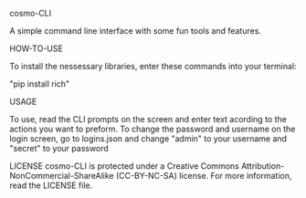 cosmo-CLI

A simple command line interface with some fun tools and features.

HOW-TO-USE

To install the nessessary libraries, enter these commands into your terminal:

"pip install rich"

USAGE 

To use, read the CLI prompts on the screen and enter text acording to the actions you want to preform.
To change the password and username on the login screen, go to logins.json and change "admin" to your username and "secret" to your password

LICENSE 
cosmo-CLI is protected under a Creative Commons Attribution-NonCommercial-ShareAlike (CC-BY-NC-SA) license.
For more information, read the LICENSE file.
